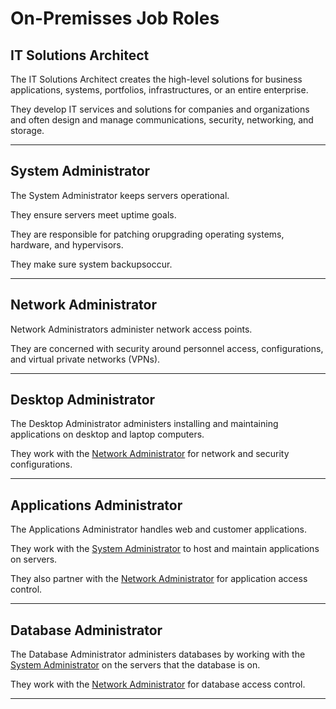 # On-Premisses Job Roles

## IT Solutions Architect

The IT Solutions Architect creates the high-level 
solutions for business applications, systems,
portfolios, infrastructures, or an entire enterprise.

They develop IT services and solutions for companies 
and organizations and often design and manage 
communications, security, networking, and storage.

---

## System Administrator

The System Administrator keeps servers operational. 

They ensure servers meet uptime goals. 

They are responsible for patching orupgrading 
operating systems, hardware, and hypervisors. 

They make sure system backupsoccur.

---

## Network Administrator

Network Administrators administer 
network access points. 

They are concerned with security
around personnel access, configurations, and
virtual private networks (VPNs).

---

## Desktop Administrator

The Desktop Administrator administers installing 
and maintaining applications on desktop 
and  laptop computers. 

They work with the [Network Administrator](#network-administrator) 
for network and security configurations.

---

## Applications Administrator

The Applications Administrator handles web 
and customer applications. 

They work with the [System Administrator](#system-administrator) 
to host and maintain applications on servers. 

They also partner with the [Network Administrator](#network-administrator) 
for application access control.

---

## Database Administrator

The Database Administrator administers databases 
by working with the [System Administrator](#system-administrator)
on the servers that the database is on. 

They work with the [Network Administrator](#network-administrator)
 for database access control.

---